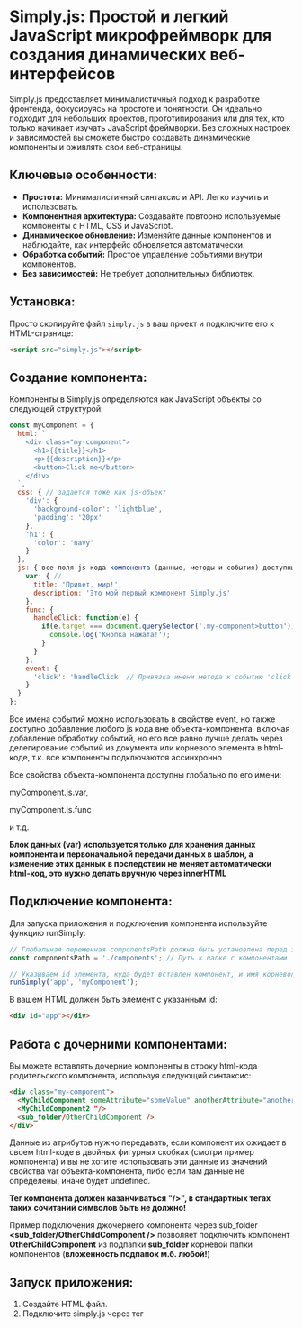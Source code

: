 # Simply.js: Простой и легкий JavaScript микрофреймворк для создания динамических веб-интерфейсов

Simply.js предоставляет минималистичный подход к разработке фронтенда, фокусируясь на простоте и понятности. Он идеально подходит для небольших проектов, прототипирования или для тех, кто только начинает изучать JavaScript фреймворки.  Без сложных настроек и зависимостей вы сможете быстро создавать динамические компоненты и оживлять свои веб-страницы.

## Ключевые особенности:

* **Простота:** Минималистичный синтаксис и API. Легко изучить и использовать.
* **Компонентная архитектура:** Создавайте повторно используемые компоненты с HTML, CSS и JavaScript.
* **Динамическое обновление:**  Изменяйте данные компонентов и наблюдайте, как интерфейс обновляется автоматически.
* **Обработка событий:**  Простое управление событиями внутри компонентов.
* **Без зависимостей:**  Не требует дополнительных библиотек.


## Установка:

Просто скопируйте файл `simply.js` в ваш проект и подключите его к HTML-странице:

```html
<script src="simply.js"></script>
```

## Создание компонента:

Компоненты в Simply.js определяются как JavaScript объекты со следующей структурой:

```js
const myComponent = {
  html: `
    <div class="my-component">
      <h1>{{title}}</h1>
      <p>{{description}}</p>
      <button>Click me</button>
    </div>
  `,
  css: { // задается тоже как js-объект
    'div': {
      'background-color': 'lightblue',
      'padding': '20px'
    },
    'h1': {
      'color': 'navy'
    }
  },
  js: { все поля js-кода компонента (данные, методы и события) доступны глобально через myComponent
    var: { //
      title: 'Привет, мир!',
      description: 'Это мой первый компонент Simply.js'
    },
    func: {
      handleClick: function(e) {
        if(e.target === document.querySelector('.my-component>button')) {
          console.log('Кнопка нажата!');
        }
      }
    },
    event: {
      'click': 'handleClick' // Привязка имени метода к событию 'click'
    }
  }
};
```

Все имена событий можно использовать в свойстве event, но также доступно добавление любого js кода вне объекта-компонента, включая добавление обработку событий, но его все равно лучше делать через делегирование событий из документа или корневого элемента в html-коде, т.к. все компоненты подключаются ассинхронно

Все свойства объекта-компонента доступны глобально по его имени: 

myComponent.js.var,

myComponent.js.func

и т.д. 

**Блок данных (var) используется только для хранения данных компонента и первоначальной передачи данных в шаблон, а изменение этих данных в последствии не меняет автоматически html-код, это нужно делать вручную через innerHTML**

## Подключение компонента:

Для запуска приложения и подключения компонента используйте функцию runSimply:

```js
// Глобальная переменная componentsPath должна быть установлена перед запуском приложения
const componentsPath = './components'; // Путь к папке с компонентами

// Указываем id элемента, куда будет вставлен компонент, и имя корневого компонента
runSimply('app', 'myComponent'); 
```

В вашем HTML должен быть элемент с указанным id:

```html
<div id="app"></div>
```

## Работа с дочерними компонентами:

Вы можете вставлять дочерние компоненты в строку html-кода родительского компонента, используя следующий синтаксис:

```html
<div class="my-component">
  <MyChildComponent someAttribute="someValue" anotherAttribute="anotherValue"/>
  <MyChildComponent2 "/>
  <sub_folder/OtherChildComponent />
</div>
```

Данные из атрибутов нужно передавать, если компонент их ожидает в своем html-коде в двойных фигурных скобках (смотри пример компонента) и вы не хотите использовать эти данные из значений свойства var объекта-компонента, либо если там данные не определены, иначе будет undefined.

**Тег компонента должен казанчиваться "/>", в стандартных тегах таких сочитаний символов быть не должно!**

Пример подключения джочернего компонента через sub_folder **<sub_folder/OtherChildComponent />** позволяет подключить компонент **OtherChildComponent** из подпапки **sub_folder** корневой папки компонентов (**вложенность подпапок м.б. любой!**)

## Запуск приложения:

1. Создайте HTML файл.
2. Подключите simply.js через тег <script>перед вашим js-кодом (в теге head).
3. Создайте компонент как JavaScript объект в папке для компонентов.
4. В вашем js-коде создайте глобальную переменную componentsPath с сохранением пути до корневой папки компонентов.
5. Вызовите runSimply(), передав id корневого элемента и имя корневого компонента.
6. Откройте HTML файл в браузере.

## Пример:

[Вы можете посмотреть работающий пример использования Simply.js здесь!](https://www.google.com "Сайт ЕГЭ по информатике")

## Лицензия:

**MIT**

